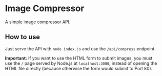 # Image Compressor

A simple image compressor API.

## How to use

Just serve the API with `node index.js` and use the `/api/compress` endpoint.

**Important:** If you want to use the HTML form to submit images, you must use the `/` page served by Node.js at `localhost:3000`, instead of opening the HTML file directly (because otherwise the form would submit to Port 80).
